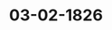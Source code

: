 ---  
schema: default  
title: 03-02-1826  
organization: Team Charlie  
notes: "<p>§.9</p><p>Substitution.

Präsidium zeigt an, daß die in der vorigen Sitzung erwähnte Substitution im Prä=

sidium und der Oesterreichischen Stimmführung noch fortwähre.</p><p>§.10</p><p>Uebereinkunft zwischen Seiner Durchlaucht dem Herzoge von Oldenburg

und dem Herrn Grafen von Bentinck, über die staatsrechtlichen

Verhältnisse der Herrschaft Kniphausen — und Garantie derselben

von Seiten des Durchlauchtigsten Deutschen Bundes.

(1. Sitz. §. 7 d. J.)

Königreich Sachsen. Es scheint zwar dem Königlich=Sächsischen Hofe, daß

der zwischen des Herzogs von Oldenburg Durchlaucht und dem Herrn Grafen von Ben=

tinck wegen der Herrschaft Kniphausen abgeschlossene und zur Garantie des Bundes ge=

stellte Vertrag Bestimmungen enthalte, die mit der ungeschmälerten Aufrechterhaltung der

bestehenden Bundesverfassung nicht leicht zu vereinbaren seyen und deßhalb die Uebernahme

der Garantie bedenklich machen möchten.

Denn, abgesehen davon, daß die jenem Vertrage zum Grunde liegenden, mit dem Art. 57

der Wiener Schlußacte ausgesprochenen Principien schwer zu vereinigende Jdee einer Tren=

nung der Regierungsrechte in die der reichshoheitlichen und der landeshoheitlichen so genau

mit dem Wesen und dem Bestehen der vormaligen Reichsverfassung verwebt war, daß sie

ohne letzteres kaum gedacht werden kann, und daß dem Bunde die Garantie eines so schwan=

kend bestimmten Verhältnisses nicht erwünscht seyn könne; so vermag man insonderheit die

im Schlußsatze des Art. III ausgesprochene Ansicht nicht zu theilen, als ob Bestimmungen,die mit den vormaligen für alle Reichsunterthanen verbindlichen Ordnungen und Gesetzen

zu vergleichen wären, dermalen nur beim Bundestage verhandelt und vereinbart werden

könnten, immaßen die Beschlüsse des Bundestages nur erst durch die von den einzelnen Bun=

desgliedern ergehenden Anordnungen die gesetzliche Kraft für ihre Unterthanen erhalten.

Demnächst möchte ad Art. IV das Jnteresse des Bundes bei der demselben von den

Bundesgliedern zu leistenden Contingentstellung nicht gewahrt, und mit dem, Art. 58 der

Wiener Schlußacte aufgestellten Grundsatze unvereinbar erscheinen, wenn dem Grafen von

Bentinck die eigene Aushebung der Mannschaften, nach Vorschriften, die in seinem Ermessen

beruhen, überlassen bleibt, und des Herzogs von Oldenburg Durchlaucht (wenn hierunter

Seiten des Herrschaftsbesitzers etwa Zögerungen und Anstände eintreten) zu Bewirkung

einer vollständigen und schleunigen Leistung nur die, §. VI u. VI verglichenen, weitaussehen

den Wege des fiscalischen oder Austrägalprocesses offen sind, und auch der Bund, wenn er

eine solche Einrichtung garantirte, wegen der Oldenburgischer Seits ratione der Herrschaft

Kniphausen zurückbleibenden Leistungen in dem gegen alle seine übrigen Glieder ihm zu=

stehenden Vollziehungswege vorzuschreiten, sich selbst behinderte; wie denn dieß überhaupt

von der Ausführung aller und jeder Bundesbeschlüsse gelten würde, indem das Art. VII

für die über die Auslegung des Vertrags entstehenden Streitigkeiten verglichene Verfahren

dem Bunde für zu aufhältlich in allen den Fällen erscheinen muß, wo es darauf ankommt,

daß des Herzogs von Oldenburg Durchlaucht den Besitzer von Kniphausen zu der den Um=

ständen nach dringenden Erfüllung von Bundesbeschlüssen anzuhalten hätte, dieser aber

unter Berufung auf den Vertrag, Verzug oder Weiterungen eintreten liesse, wo denn

die nach Art. IX namentlich in Bezug auf die Beobachtung jenes Verfahrens nachgesuchte

Garantie mit dem Befugnisse des Bundes streiten würde, die unverweilte Ausführung seiner

Beschlüsse im Executionswege zu sichern.

Endlich möchte das Art. IV von Seiner Durchlaucht dem Herzoge von Oldenburg

geschehene Versprechen, dahin zu wirken, daß der Herrschaft Kniphausen die Erleichterungen

der kleinern Bundesstaaten bei der Contingentstellung zugestanden würden, der Bundesver=

fassung nicht gemäß seyn, da die Regulirung des Beitrags der besagten Herrschaft zu dem

Oldenburgischen Gesammtcontingente bloß Sache des Abkommens zwischen dem Herzoge

von Oldenburg und dem Herrschaftsbesitzer seyn kann, indem der Bund selbst es nur mit

seinen Gliedern, nicht mit den Bestimmungen über die Beitragsleistung einzelner Besitzun=

gen eines Bundesgliedes zu dem Gesammtcontingente desselben, zu thun hat.

Da jedoch den vorerwähnten Bedenken durch behufige dem Beschlusse beizufügende

Verwahrungen und Erläuterungen abgeholfen werden kann, und Seine Königliche Majestät

von Sachsen deßhalb der allerdings wünschenswerthen, durch den abgeschlossenen Vertragund dessen Garantie beabsichtigten Beilegung langwieriger Irrungen, entgegen zu seyn, nich

gemeint sind; so wollen Allerhöchstdieselben, jedoch unter der Voraussetzung, daß der Bun

wegen der Herrschaft Kniphausen und deren Theilnahme an den Bundesverhältnissen un

Leistungen in irgend eine unmittelbare Beziehung mit dem Herrschaftsbesitzer nicht trete

sondern sich lediglich an des Herzogs von Oldenburg Durchlaucht zu halten habe, und

unter der ausdrücklichen Bedingung, daß irgend eine hierdurch ausnahmsweise zugestanden

Abweichung von den bestehenden Grundgesetzen des Bundes ohne alle Consequenz auf ander=

Fälle sey, der Uebernahme der nachgesuchten Garantie ebenfalls beistimmen.

Der Herr Gesandte von Both: er müsse die etwa nöthig erachtet werdenden

Aeusserungen seinem höchsten Hofe darüber ausdrücklich vorbehalten.

Hohenzollern, Liechtenstein, Reuß, Schaumburg=Lippe, Lippe und

Waldeck. Meine Durchlauchtigsten Committenten finden zwar kein Bedenken dabei,

Sich dem Antrage des Herrn Herzogs von Oldenburg Durchlaucht für die Uebernahme der

gewünschten Garantie des von Höchstdemselben mit dem Herrn Grafen von Bentinck, über

die Herrschaft Kniphausen, abgeschlossenen Vertrags, von Seiten des Deutschen Bundes, zu

erklären, indem Sie Sich der verehrlichen Kaiserlich=Oesterreichischen Aeusserung in der

22. Sitzung vorigen Jahres: daß dieser eigenthümliche Fall nicht zur Consequenz gezogen

werden könne, anschliessen. — Uebrigens beziehen Sich Jhre Durchlauchten auf eine ins

heutige Separat=Protokoll noch deßfalls besonders niedergelegte Bemerkung.</p><p>§.11</p><p>Bitte der Testaments=Executoren des letztverstorbenen Kurfürsten von

Trier um Erledigung der zwischen den souverainen Besitzern der

Bestandtheile des vormaligen Großherzogthums Frankfurt, über

die Auszahlung des liquid anerkannten Pensions=Rückstandes von

25,804 Fl. 19 Kr. an die Erben des Kurfürsten von Trier, bestehen=

den Differenzen.

(14. Sitz. §. 95 v. J. 1824.)

Das substituirte Präsidium legt ein Schreiben des Großherzoglich=Hessischen

Oberappellationsgerichts, d. d. Darmstadt den 24. December 1825, vor, womit dasselbe als

Austrägalinstanz in der Streitsache zwischen dem Königreiche Preussen, Königreiche Baiern,

Kurfürstenthume Hessen und der freien Stadt Frankfurt, wegen der Forderung der Testa=

ments=Executoren des letztverstorbenen Kurfürsten von Trier, von dem Stande dieser Streit=

sache die Anzeige macht, und die möglichste Beschleunigung des rechtlichen Erkenntnisses

zusichert.Das Schreiben wurde verlesen, diesem Protokolle unter Ziffer 5 angefügt, und hierauf

beschlossen:

daß dasselbe zu den Acten zu nehmen sey und dessen Jnhalt der hohen Bundesver,

sammlung einstweilen zur Nachricht diene.</p><p>§.12</p><p>Anzeige wegen Uebertragung der Functionen eines obersten Gerichts

hofes für Hohenzollern=Hechingen und Sigmaringen auf das Kö

niglich=Würtembergische Obertribunal zu Stuttgart.

(28. Sitz. §. 142 v. J. 1818.)

Der Herr Gesandte der 16. Stimme, Freiherr von Leonhardi. Von

Seiten Jhrer Durchlauchten der regierenden Fürsten von Hohenzollern=Hechingen

und Sigmaringen habe ich Befehl erhalten, dieser hohen Versammlung folgende Anzeige

zu machen:

Nachdem der im Jahre 1818 mit dem Großherzoglich=Hessischen Gouvernement abge=

schlossene Staatsvertrag, wodurch dem Großherzoglich=Hessischen Oberappellationsgerichte

zu Darmstadt die Functionen eines obersten Gerichtshofes für die Fürstenthümer Hechin

gen und Sigmaringen, unter gewissen Modalitäten, auf sechs Jahre übertragen worden,

seine Endschaft erreicht hatte; so sind Jhre Durchlauchten, in steter und dankbarer Aner=

kennung der rühmlichen Gerechtigkeitspflege und hohen Einsichten des gedachten Großher

zoglichen Oberappellationsgerichts, durch Beschwerden Jhrer Unterhanen über zu große Ent=

fernung des obersten Gerichtshofes und damit unausweichlich verbundene größere Kosten,

bewogen worden, diese sonst höchstgeachtete Verbindung nicht wieder zu erneuern.

Vielmehr haben Höchstdieselben über diesen Gegenstand mit dem Königlich=Würtem=

bergischen Gouvernement Unterhandlungen anknüpfen lassen, welche, durch die dankbarlichst=

verehrte Geneigtheit Seiner Königlichen Majestät von Würtemberg, zu dem erwünschten

Ziele geführt haben.

Vermittelst der abgeschlossenen und schon ratificirten Staatsverträge sind nunmehr dem

Königlich=Würtembergischen Obertribunal zu Stuttgart die Functionen eines Oberappella=

tionsgerichts für die Fürstenthümer Hohenzollern, unter der Benennung:

edas Königlich=Würtembergische und durch Staatsvertrag Fürst

lich=Hohenzollern=Hechingensche (Sigmaringensche) Obertribunal»,

nach besonders bestimmten Modalitäten, vorläufig auf sechs Jahre, übertragen und somit

dem Jnhalte des 12. Artikels der Bundesacte fortdauernd entsprochen worden.Der Königlich=Würtembergische Herr Gesandte, Freiherr von Trott

bestätigt den Jnhalt vorstehender Erklärung.</p><p>§.13</p><p>Uebergang der Führung der 17. Stimme auf die freie Stadt Bremen.

Der Gesandte der freien Städte, Herr Danz. Einer hohen Versammlung

habe ich die Ehre anzuzeigen, daß die Führung der 17. Stimme auf die freie Stadt Bre=

men übergeht.</p><p>§.14</p><p>Rechnungen der Bundes=Canzleicasse.

(26. Sitz. §. 135 v. J. 1824.)

Der Königlich=Sächsische Bundestagsgesandte, Herr von Carlo

wiz, verliest einen Vortrag der für die Revision der Bundescassen=Rechnungen bestehen=

den Commission, in Betreff der vier Jahresrechnungen über die Bundes=Canzleicasse vom

1. November 1820 bis dahin 1824. — Nach Jnhalt dessen sind erwähnte Rechnungen, nebst

den dazu gehörigen Belegen und Journalen, genau geprüft worden, und es werden darin die

zur kurzen Uebersicht der Verwaltung dieser Casse in jenem Zeitraum erforderlichen Angaben,

die Resultate ihrer Prüfung und das Gutachten der Commission über das, was von der

hohen Versammlung in Bezug auf obige Rechnungen zu beschliessen seyn möchte, ausgeführt.

Der loco dictaturae abzudruckende Vortrag wurde diesem Protokolle unter Ziffer 6

angebogen.

Sämmtliche Gesandtschaften waren mit den Commissionsanträgen einverstan

den; daher

Beschluß:

1) Daß die von dem provisorischen Bundescassier, K. K. Rechnungs=Official Horrack,

auf die Zeit vom 1. Nov. 1820 bis dahin 1824 abgelegten Rechnungen über die Bun

des=Canzleicasse von der hohen Bundesversammlung, mit Vorbehalt der Erledigung der weni=

gen, über einige Belege derselben gemachten und ihm bereits mitgetheilten Erinnerungen, als

justificirt anerkannt werden, worüber

2) dem genannten Rechnungsführer Auszug Protokolls zuzustellen, zugleich aber auch

3) derselbe zu bescheiden sey, bei den künftig abzulegenden Rechnungen die §. 3 unter

bis d des demselben mitzutheilenden Vortrags enthaltenen Bemerkungen zu berücksichtigen.

Prot. d. d. Bundesvers. XVIII. Bd.</p><p>§.15</p><p>Einreichungs=Protokoll.

Die Eingaben

Num. 17, eingereicht am 2. Februar, von Dr. Schreiber dahier, für sich und im Namen

und Auftrage seiner Committenten, erneuertes Gesuch um Anempfehlung sei=

ner Angelegenheit bei der gemischten Commission zu Berlin, dann bei

S. K. H. dem Kurfürsten von Hessen, die baldige Erledigung der verschie=

denen Forderungen an den ehemaligen Westphälischen Staat betreffend;

und

Rum. 18, einger. am 3. Februar, von den Boten des vormaligen Reichskam

mergerichts, Danksagung wegen eines Theils ihres Guthabens betreffend.

wurden an die betreffenden Commissionen abgegeben.

Jn der heutigen Sitzung wurden auch zwei Separat=Protokolle aufgenommen.

Folgen die Unterschriften.</p>"  
resources:  
- format: png  
  name: Page49[9-10].png  
  url: ../../data_img/Protokolle_BV_18_1826/03-02-1826/Page49[9-10].png  
- format: png  
  name: Page50[10].png  
  url: ../../data_img/Protokolle_BV_18_1826/03-02-1826/Page50[10].png  
- format: png  
  name: Page51[10-11].png  
  url: ../../data_img/Protokolle_BV_18_1826/03-02-1826/Page51[10-11].png  
- format: png  
  name: Page52[11-12].png  
  url: ../../data_img/Protokolle_BV_18_1826/03-02-1826/Page52[11-12].png  
- format: png  
  name: Page53[12-13-14].png  
  url: ../../data_img/Protokolle_BV_18_1826/03-02-1826/Page53[12-13-14].png  
- format: png  
  name: Page54[15].png  
  url: ../../data_img/Protokolle_BV_18_1826/03-02-1826/Page54[15].png  
category:   
  - Protokolle_BV_18_1826  
maintainer: Tao Luo  
maintainer_email: t.luo.21@abdn.ac.uk  
---